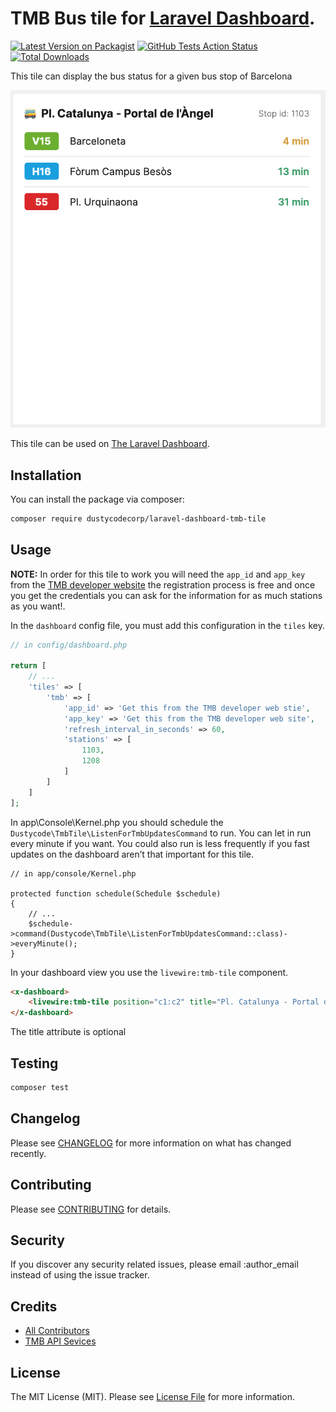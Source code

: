 # TMB Bus tile for [Laravel Dashboard](https://docs.spatie.be/laravel-dashboard).

[![Latest Version on Packagist](https://img.shields.io/packagist/v/dustycodecorp/laravel-dashboard-tmb-tile.svg?style=flat-square)](https://packagist.org/packages/dustycodecorp/laravel-dashboard-tmb-tile)
[![GitHub Tests Action Status](https://img.shields.io/github/workflow/status/dustycodecorp/laravel-dashboard-tmb-tile/run-tests?label=tests)](https://github.com/dustycodecorp/laravel-dashboard-tmb-tile/actions?query=workflow%3Arun-tests+branch%3Amaster)
[![Total Downloads](https://img.shields.io/packagist/dt/dustycodecorp/laravel-dashboard-tmb-tile.svg?style=flat-square)](https://packagist.org/packages/dustycodecorp/laravel-dashboard-tmb-tile)

This tile can display the bus status for a given bus stop of Barcelona

![img](docs/tmb-tile.png)

This tile can be used on [The Laravel Dashboard](https://docs.spatie.be/laravel-dashboard).

## Installation

You can install the package via composer:

```bash
composer require dustycodecorp/laravel-dashboard-tmb-tile
```

## Usage

**NOTE:** In order for this tile to work you will need the `app_id` and `app_key` from the 
[TMB developer website](https://developer.tmb.cat/) the registration process is free and once you get the credentials
you can ask for the information for as much stations as you want!.

In the `dashboard` config file, you must add this configuration in the `tiles` key.
`````php
// in config/dashboard.php

return [
    // ...
    'tiles' => [
        'tmb' => [
            'app_id' => 'Get this from the TMB developer web stie',
            'app_key' => 'Get this from the TMB developer web site',
            'refresh_interval_in_seconds' => 60,
            'stations' => [
                1103,
                1208
            ]
        ]  
    ]   
];
`````

In app\Console\Kernel.php you should schedule the `Dustycode\TmbTile\ListenForTmbUpdatesCommand` to run. You can let in run every minute if you want. You could also run is less frequently if you fast updates on the dashboard aren’t that important for this tile.

`````
// in app/console/Kernel.php

protected function schedule(Schedule $schedule)
{
    // ...
    $schedule->command(Dustycode\TmbTile\ListenForTmbUpdatesCommand::class)->everyMinute();
}
`````

In your dashboard view you use the `livewire:tmb-tile` component.

```html
<x-dashboard>
    <livewire:tmb-tile position="c1:c2" title="Pl. Catalunya - Portal de l'Àngel" stop-id="1103"/>
</x-dashboard>
```

The title attribute is optional


## Testing

``` bash
composer test
```

## Changelog

Please see [CHANGELOG](CHANGELOG.md) for more information on what has changed recently.

## Contributing

Please see [CONTRIBUTING](CONTRIBUTING.md) for details.

## Security

If you discover any security related issues, please email :author_email instead of using the issue tracker.

## Credits

- [All Contributors](../../contributors)
- [TMB API Sevices](https://developer.tmb.cat/)

## License

The MIT License (MIT). Please see [License File](LICENSE.md) for more information.
